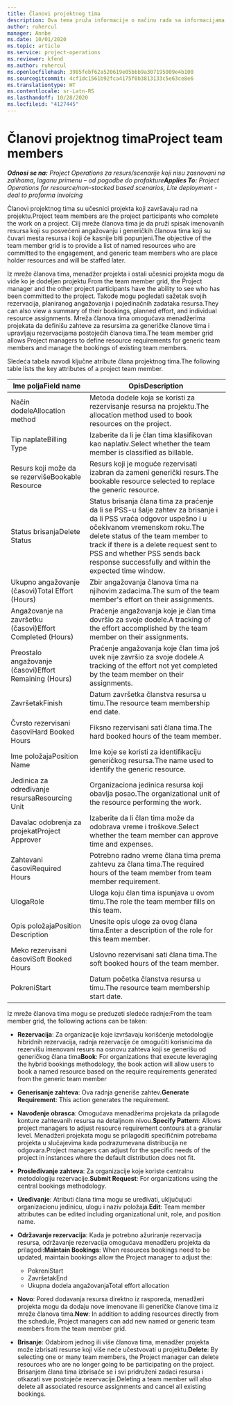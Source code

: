 ```yaml
---
title: Članovi projektnog tima
description: Ova tema pruža informacije o načinu rada sa informacijama, atributima i rasporedom članova projektnog tima.
author: ruhercul
manager: Annbe
ms.date: 10/01/2020
ms.topic: article
ms.service: project-operations
ms.reviewer: kfend
ms.author: ruhercul
ms.openlocfilehash: 3985febf62a520619e05bbb9a307195009e4b100
ms.sourcegitcommit: 4cf1dc1561b92fca4175f0b3813133c5e63ce8e6
ms.translationtype: HT
ms.contentlocale: sr-Latn-RS
ms.lasthandoff: 10/28/2020
ms.locfileid: "4127445"
---
```

# <a name="project-team-members"></a><span data-ttu-id="1107b-103">Članovi projektnog tima</span><span class="sxs-lookup"><span data-stu-id="1107b-103">Project team members</span></span>

<span data-ttu-id="1107b-104">_**Odnosi se na:** Project Operations za resurs/scenarije koji nisu zasnovani na zalihama, laganu primenu – od pogodbe do profakture_</span><span class="sxs-lookup"><span data-stu-id="1107b-104">_**Applies To:** Project Operations for resource/non-stocked based scenarios, Lite deployment - deal to proforma invoicing_</span></span>

<span data-ttu-id="1107b-105">Članovi projektnog tima su učesnici projekta koji završavaju rad na projektu.</span><span class="sxs-lookup"><span data-stu-id="1107b-105">Project team members are the project participants who complete the work on a project.</span></span> <span data-ttu-id="1107b-106">Cilj mreže članova tima je da pruži spisak imenovanih resursa koji su posvećeni angažovanju i generičkih članova tima koji su čuvari mesta resursa i koji će kasnije biti popunjeni.</span><span class="sxs-lookup"><span data-stu-id="1107b-106">The objective of the team member grid is to provide a list of named resources who are committed to the engagement, and generic team members who are place holder resources and will be staffed later.</span></span>

<span data-ttu-id="1107b-107">Iz mreže članova tima, menadžer projekta i ostali učesnici projekta mogu da vide ko je dodeljen projektu.</span><span class="sxs-lookup"><span data-stu-id="1107b-107">From the team member grid, the Project manager and the other project participants have the ability to see who has been committed to the project.</span></span> <span data-ttu-id="1107b-108">Takođe mogu pogledati sažetak svojih rezervacija, planiranog angažovanja i pojedinačnih zadataka resursa.</span><span class="sxs-lookup"><span data-stu-id="1107b-108">They can also view a summary of their bookings, planned effort, and individual resource assignments.</span></span> <span data-ttu-id="1107b-109">Mreža članova tima omogućava menadžerima projekata da definišu zahteve za resursima za generičke članove tima i upravljaju rezervacijama postojećih članova tima.</span><span class="sxs-lookup"><span data-stu-id="1107b-109">The team member grid allows Project managers to define resource requirements for generic team members and manage the bookings of existing team members.</span></span>

<span data-ttu-id="1107b-110">Sledeća tabela navodi ključne atribute člana projektnog tima.</span><span class="sxs-lookup"><span data-stu-id="1107b-110">The following table lists the key attributes of a project team member.</span></span>

| <span data-ttu-id="1107b-111">Ime polja</span><span class="sxs-lookup"><span data-stu-id="1107b-111">Field name</span></span>          | <span data-ttu-id="1107b-112">Opis</span><span class="sxs-lookup"><span data-stu-id="1107b-112">Description</span></span>                                                                                                                                                                  |
|--------------------------|-----------------------------------------------------------------------------------------------------------------------------------------------------------------------------------|
| <span data-ttu-id="1107b-113">Način dodele</span><span class="sxs-lookup"><span data-stu-id="1107b-113">Allocation method</span></span>        | <span data-ttu-id="1107b-114">Metoda dodele koja se koristi za rezervisanje resursa na projektu.</span><span class="sxs-lookup"><span data-stu-id="1107b-114">The allocation method used to book resources on the project.</span></span>                                                                         |
| <span data-ttu-id="1107b-115">Tip naplate</span><span class="sxs-lookup"><span data-stu-id="1107b-115">Billing Type</span></span>             | <span data-ttu-id="1107b-116">Izaberite da li je član tima klasifikovan kao naplativ.</span><span class="sxs-lookup"><span data-stu-id="1107b-116">Select whether the team member is classified as billable.</span></span>                                                                                                                                       |
| <span data-ttu-id="1107b-117">Resurs koji može da se rezerviše</span><span class="sxs-lookup"><span data-stu-id="1107b-117">Bookable Resource</span></span>        | <span data-ttu-id="1107b-118">Resurs koji je moguće rezervisati izabran da zameni generički resurs.</span><span class="sxs-lookup"><span data-stu-id="1107b-118">The bookable resource selected to replace the generic resource.</span></span>                                                                                                                   |
| <span data-ttu-id="1107b-119">Status brisanja</span><span class="sxs-lookup"><span data-stu-id="1107b-119">Delete Status</span></span>            | <span data-ttu-id="1107b-120">Status brisanja člana tima za praćenje da li se PSS-u šalje zahtev za brisanje i da li PSS vraća odgovor uspešno i u očekivanom vremenskom roku.</span><span class="sxs-lookup"><span data-stu-id="1107b-120">The delete status of the team member to track if there is a delete request sent to PSS and whether PSS sends back response successfully and within the expected time window.</span></span> |
| <span data-ttu-id="1107b-121">Ukupno angažovanje (časovi)</span><span class="sxs-lookup"><span data-stu-id="1107b-121">Total Effort (Hours)</span></span>     | <span data-ttu-id="1107b-122">Zbir angažovanja članova tima na njihovim zadacima.</span><span class="sxs-lookup"><span data-stu-id="1107b-122">The sum of the team member's effort on their assignments.</span></span>                                                                                                                         |
| <span data-ttu-id="1107b-123">Angažovanje na završetku (časovi)</span><span class="sxs-lookup"><span data-stu-id="1107b-123">Effort Completed (Hours)</span></span> | <span data-ttu-id="1107b-124">Praćenje angažovanja koje je član tima dovršio za svoje dodele.</span><span class="sxs-lookup"><span data-stu-id="1107b-124">A tracking of the effort accomplished by the team member on their assignments.</span></span>                                                                                           |
| <span data-ttu-id="1107b-125">Preostalo angažovanje (časovi)</span><span class="sxs-lookup"><span data-stu-id="1107b-125">Effort Remaining (Hours)</span></span> | <span data-ttu-id="1107b-126">Praćenje angažovanja koje član tima još uvek nije završio za svoje dodele.</span><span class="sxs-lookup"><span data-stu-id="1107b-126">A tracking of the effort not yet completed by the team member on their assignments.</span></span>                                                                                    |
| <span data-ttu-id="1107b-127">Završetak</span><span class="sxs-lookup"><span data-stu-id="1107b-127">Finish</span></span>                   | <span data-ttu-id="1107b-128">Datum završetka članstva resursa u timu.</span><span class="sxs-lookup"><span data-stu-id="1107b-128">The resource team membership end date.</span></span>                                                                                                                                            |
| <span data-ttu-id="1107b-129">Čvrsto rezervisani časovi</span><span class="sxs-lookup"><span data-stu-id="1107b-129">Hard Booked Hours</span></span>        | <span data-ttu-id="1107b-130">Fiksno rezervisani sati člana tima.</span><span class="sxs-lookup"><span data-stu-id="1107b-130">The hard booked hours of the team member.</span></span>                                                                                                                                                                |
| <span data-ttu-id="1107b-131">Ime položaja</span><span class="sxs-lookup"><span data-stu-id="1107b-131">Position Name</span></span>            | <span data-ttu-id="1107b-132">Ime koje se koristi za identifikaciju generičkog resursa.</span><span class="sxs-lookup"><span data-stu-id="1107b-132">The name used to identify the generic resource.</span></span>                                                                                                                                   |
| <span data-ttu-id="1107b-133">Jedinica za određivanje resursa</span><span class="sxs-lookup"><span data-stu-id="1107b-133">Resourcing Unit</span></span>          | <span data-ttu-id="1107b-134">Organizaciona jedinica resursa koji obavlja posao.</span><span class="sxs-lookup"><span data-stu-id="1107b-134">The organizational unit of the resource performing the work.</span></span>                                                                                                                      |
| <span data-ttu-id="1107b-135">Davalac odobrenja za projekat</span><span class="sxs-lookup"><span data-stu-id="1107b-135">Project Approver</span></span>         | <span data-ttu-id="1107b-136">Izaberite da li član tima može da odobrava vreme i troškove.</span><span class="sxs-lookup"><span data-stu-id="1107b-136">Select whether the team member can approve time and expenses.</span></span>                                                                                                                     |
| <span data-ttu-id="1107b-137">Zahtevani časovi</span><span class="sxs-lookup"><span data-stu-id="1107b-137">Required Hours</span></span>           | <span data-ttu-id="1107b-138">Potrebno radno vreme člana tima prema zahtevu za člana tima.</span><span class="sxs-lookup"><span data-stu-id="1107b-138">The required hours of the team member from team member requirement.</span></span>                                                                                                                       |
| <span data-ttu-id="1107b-139">Uloga</span><span class="sxs-lookup"><span data-stu-id="1107b-139">Role</span></span>                     | <span data-ttu-id="1107b-140">Uloga koju član tima ispunjava u ovom timu.</span><span class="sxs-lookup"><span data-stu-id="1107b-140">The role the team member fills on this team.</span></span>                                                                                                                                |
| <span data-ttu-id="1107b-141">Opis položaja</span><span class="sxs-lookup"><span data-stu-id="1107b-141">Position Description</span></span>     | <span data-ttu-id="1107b-142">Unesite opis uloge za ovog člana tima.</span><span class="sxs-lookup"><span data-stu-id="1107b-142">Enter a description of the role for this team member.</span></span>                                                                                                                             |
| <span data-ttu-id="1107b-143">Meko rezervisani časovi</span><span class="sxs-lookup"><span data-stu-id="1107b-143">Soft Booked Hours</span></span>        | <span data-ttu-id="1107b-144">Uslovno rezervisani sati člana tima.</span><span class="sxs-lookup"><span data-stu-id="1107b-144">The soft booked hours of the team member.</span></span>                                                                                                                                                                 |
| <span data-ttu-id="1107b-145">Pokreni</span><span class="sxs-lookup"><span data-stu-id="1107b-145">Start</span></span>                    | <span data-ttu-id="1107b-146">Datum početka članstva resursa u timu.</span><span class="sxs-lookup"><span data-stu-id="1107b-146">The resource team membership start date.</span></span>                                                                                                                                          |

<span data-ttu-id="1107b-147">Iz mreže članova tima mogu se preduzeti sledeće radnje:</span><span class="sxs-lookup"><span data-stu-id="1107b-147">From the team member grid, the following actions can be taken:</span></span>

- <span data-ttu-id="1107b-148">**Rezervacija**: Za organizacije koje izvršavaju korišćenje metodologije hibridnih rezervacija, radnja rezervacije će omogućiti korisnicima da rezervišu imenovani resurs na osnovu zahteva koji se generišu od generičkog člana tima</span><span class="sxs-lookup"><span data-stu-id="1107b-148">**Book**: For organizations that execute leveraging the hybrid bookings methodology, the book action will allow users to book a named resource based on the require requirements generated from the generic team member</span></span>
- <span data-ttu-id="1107b-149">**Generisanje zahteva**: Ova radnja generiše zahtev.</span><span class="sxs-lookup"><span data-stu-id="1107b-149">**Generate Requirement**: This action generates the requirement.</span></span>
- <span data-ttu-id="1107b-150">**Navođenje obrasca**: Omogućava menadžerima projekata da prilagode konture zahtevanih resursa na detaljnom nivou.</span><span class="sxs-lookup"><span data-stu-id="1107b-150">**Specify Pattern**: Allows project managers to adjust resource requirement contours at a granular level.</span></span> <span data-ttu-id="1107b-151">Menadžeri projekata mogu se prilagoditi specifičnim potrebama projekta u slučajevima kada podrazumevana distribucija ne odgovara.</span><span class="sxs-lookup"><span data-stu-id="1107b-151">Project managers can adjust for the specific needs of the project in instances where the default distribution does not fit.</span></span>
- <span data-ttu-id="1107b-152">**Prosleđivanje zahteva**: Za organizacije koje koriste centralnu metodologiju rezervacije.</span><span class="sxs-lookup"><span data-stu-id="1107b-152">**Submit Request**: For organizations using the central bookings methodology.</span></span>
- <span data-ttu-id="1107b-153">**Uređivanje**: Atributi člana tima mogu se uređivati, uključujući organizacionu jedinicu, ulogu i naziv položaja.</span><span class="sxs-lookup"><span data-stu-id="1107b-153">**Edit**: Team member attributes can be edited including organizational unit, role, and position name.</span></span>
- <span data-ttu-id="1107b-154">**Održavanje rezervacija**: Kada je potrebno ažuriranje rezervacija resursa, održavanje rezervacija omogućava menadžeru projekta da prilagodi:</span><span class="sxs-lookup"><span data-stu-id="1107b-154">**Maintain Bookings**: When resources bookings need to be updated, maintain bookings allow the Project manager to adjust the:</span></span>

    - <span data-ttu-id="1107b-155">Pokreni</span><span class="sxs-lookup"><span data-stu-id="1107b-155">Start</span></span>
    - <span data-ttu-id="1107b-156">Završetak</span><span class="sxs-lookup"><span data-stu-id="1107b-156">End</span></span>
    - <span data-ttu-id="1107b-157">Ukupna dodela angažovanja</span><span class="sxs-lookup"><span data-stu-id="1107b-157">Total effort allocation</span></span>

- <span data-ttu-id="1107b-158">**Novo**: Pored dodavanja resursa direktno iz rasporeda, menadžeri projekta mogu da dodaju nove imenovane ili generičke članove tima iz mreže članova tima.</span><span class="sxs-lookup"><span data-stu-id="1107b-158">**New**: In addition to adding resources directly from the schedule, Project managers can add new named or generic team members from the team member grid.</span></span>
- <span data-ttu-id="1107b-159">**Brisanje**: Odabirom jednog ili više članova tima, menadžer projekta može izbrisati resurse koji više neće učestvovati u projektu.</span><span class="sxs-lookup"><span data-stu-id="1107b-159">**Delete**: By selecting one or many team members, the Project manager can delete resources who are no longer going to be participating on the project.</span></span> <span data-ttu-id="1107b-160">Brisanjem člana tima izbrisaće se i svi pridruženi zadaci resursa i otkazati sve postojeće rezervacije.</span><span class="sxs-lookup"><span data-stu-id="1107b-160">Deleting a team member will also delete all associated resource assignments and  cancel all existing bookings.</span></span>

